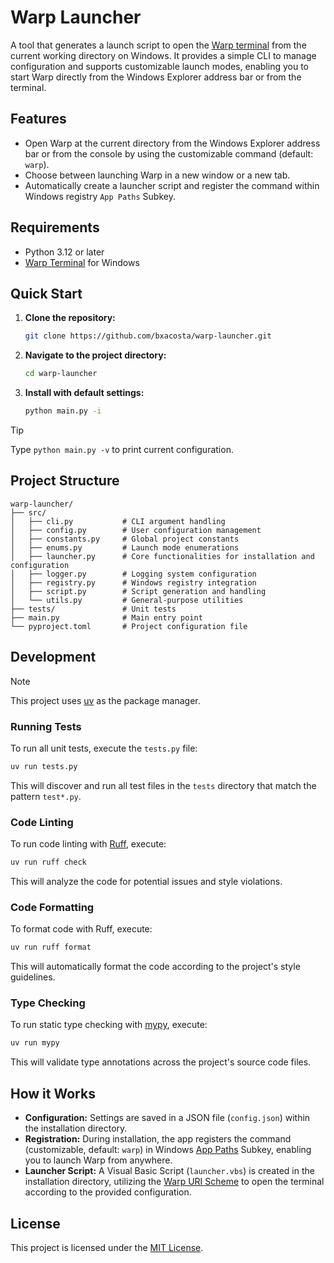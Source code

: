 # Warp Launcher

A tool that generates a launch script to open the [Warp terminal](https://www.warp.dev/) from the current working
directory on Windows. It provides a simple CLI to manage configuration and supports customizable launch modes,
enabling you to start Warp directly from the Windows Explorer address bar or from the terminal.

## Features

- Open Warp at the current directory from the Windows Explorer address bar or from the console by using the
  customizable command (default: `warp`).
- Choose between launching Warp in a new window or a new tab.
- Automatically create a launcher script and register the command within Windows registry `App Paths` Subkey.

## Requirements

- Python 3.12 or later
- [Warp Terminal](https://www.warp.dev/download) for Windows

## Quick Start

1. **Clone the repository:**
   ```bash
   git clone https://github.com/bxacosta/warp-launcher.git
   ```

2. **Navigate to the project directory:**
   ```bash
   cd warp-launcher
   ```

3. **Install with default settings:**
    ```bash
    python main.py -i
    ```

> [!TIP]
> Type `python main.py -v` to print current configuration.

## Project Structure

```text
warp-launcher/
├── src/
│   ├── cli.py           # CLI argument handling
│   ├── config.py        # User configuration management
│   ├── constants.py     # Global project constants
│   ├── enums.py         # Launch mode enumerations
│   ├── launcher.py      # Core functionalities for installation and configuration
│   ├── logger.py        # Logging system configuration
│   ├── registry.py      # Windows registry integration
│   ├── script.py        # Script generation and handling
│   └── utils.py         # General-purpose utilities
├── tests/               # Unit tests
├── main.py              # Main entry point
└── pyproject.toml       # Project configuration file

```

## Development

> [!NOTE]
> This project uses [uv](https://docs.astral.sh/uv/) as the package manager.

### Running Tests

To run all unit tests, execute the `tests.py` file:

```bash
uv run tests.py
```

This will discover and run all test files in the `tests` directory that match the pattern `test*.py`.

### Code Linting

To run code linting with [Ruff](https://github.com/astral-sh/ruff), execute:

```bash
uv run ruff check
```

This will analyze the code for potential issues and style violations.

### Code Formatting

To format code with Ruff, execute:

```bash
uv run ruff format
```

This will automatically format the code according to the project's style guidelines.

### Type Checking

To run static type checking with [mypy](https://mypy.readthedocs.io/en/stable/), execute:

```bash
uv run mypy
```

This will validate type annotations across the project's source code files.

## How it Works

- **Configuration:** Settings are saved in a JSON file (`config.json`) within the installation directory.
- **Registration:** During installation, the app registers the command (customizable, default: `warp`) in
  Windows [App Paths](https://learn.microsoft.com/en-us/windows/win32/shell/app-registration) Subkey, enabling you to
  launch Warp from anywhere.
- **Launcher Script:** A Visual Basic Script (`launcher.vbs`) is created in the installation directory, utilizing
  the [Warp URI Scheme](https://docs.warp.dev/features/uri-scheme) to open the terminal according to the provided
  configuration.

## License

This project is licensed under the [MIT License](LICENSE).
